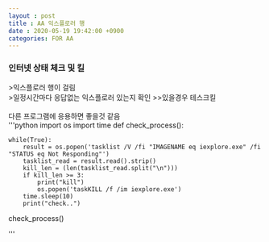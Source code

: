```yaml
---
layout : post
title : AA 익스플로러 행
date : 2020-05-19 19:42:00 +0900
categories: FOR AA
---
```

<H3>인터넷 상태 체크 및 킬<br></H3>
>익스플로러 행이 걸림<br>
>일정시간마다 응답없는 익스플로러 있는지 확인
>>있을경우 테스크킬
<br>
<br>
다른 프로그램에 응용하면 좋을것 같음 
<br>
'''python 
import os
import time
def check_process():
    
    while(True):
        result = os.popen('tasklist /V /fi "IMAGENAME eq iexplore.exe" /fi "STATUS eq Not Responding"')
        tasklist_read = result.read().strip()
        kill_len = (len(tasklist_read.split("\n")))
        if kill_len >= 3:
            print("kill")
            os.popen('taskKILL /f /im iexplore.exe')
        time.sleep(10)
        print("check..")

check_process()

'''
